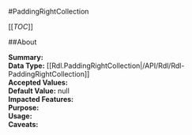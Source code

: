 #PaddingRightCollection

[[_TOC_]]

##About

**Summary:**   
**Data Type:** [[Rdl.PaddingRightCollection|/API/Rdl/Rdl-PaddingRightCollection]]  
**Accepted Values:**   
**Default Value:** null  
**Impacted Features:**   
**Purpose:**   
**Usage:**   
**Caveats:**   

